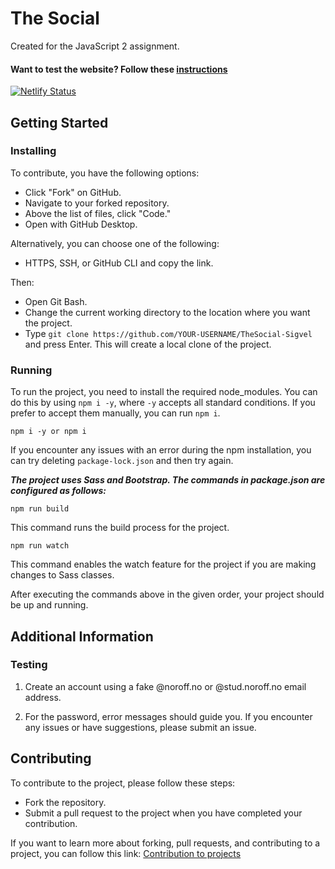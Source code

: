 # The Social
Created for the JavaScript 2 assignment.

#### Want to test the website? Follow these [instructions](#testing)

[![Netlify Status](https://api.netlify.com/api/v1/badges/83c2abc1-6a64-4bb6-b1c6-859f2076b7f2/deploy-status)](https://the-social-media.netlify.app/index.html)

## Getting Started

### Installing

To contribute, you have the following options:

- Click "Fork" on GitHub.
- Navigate to your forked repository.
- Above the list of files, click "Code."
- Open with GitHub Desktop.

Alternatively, you can choose one of the following:

- HTTPS, SSH, or GitHub CLI and copy the link.

Then:

- Open Git Bash.
- Change the current working directory to the location where you want the project.
- Type `git clone https://github.com/YOUR-USERNAME/TheSocial-Sigvel` and press Enter.
  This will create a local clone of the project.

### Running

To run the project, you need to install the required node_modules. You can do this by using `npm i -y`, where `-y` accepts all standard conditions. If you prefer to accept them manually, you can run `npm i`.

```
npm i -y or npm i
```

If you encounter any issues with an error during the npm installation, you can try deleting `package-lock.json` and then try again.

***The project uses Sass and Bootstrap. The commands in package.json are configured as follows:***

```
npm run build
```
This command runs the build process for the project.

```
npm run watch
```
This command enables the watch feature for the project if you are making changes to Sass classes.

After executing the commands above in the given order, your project should be up and running.

## Additional Information

<a name="testing"></a>
### Testing

1. Create an account using a fake @noroff.no or @stud.noroff.no email address.

2. For the password, error messages should guide you. If you encounter any issues or have suggestions, please submit an issue.

## Contributing

To contribute to the project, please follow these steps:

- Fork the repository.
- Submit a pull request to the project when you have completed your contribution.

If you want to learn more about forking, pull requests, and contributing to a project, you can follow this link: [Contribution to projects](https://docs.github.com/en/get-started/quickstart/contributing-to-projects)
